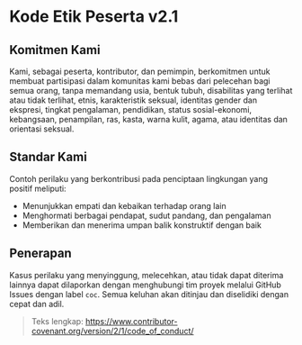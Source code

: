 
# Kode Etik Peserta v2.1

## Komitmen Kami
Kami, sebagai peserta, kontributor, dan pemimpin, berkomitmen untuk membuat partisipasi dalam komunitas kami bebas dari pelecehan bagi semua orang, tanpa memandang usia, bentuk tubuh, disabilitas yang terlihat atau tidak terlihat, etnis, karakteristik seksual, identitas gender dan ekspresi, tingkat pengalaman, pendidikan, status sosial-ekonomi, kebangsaan, penampilan, ras, kasta, warna kulit, agama, atau identitas dan orientasi seksual.

## Standar Kami
Contoh perilaku yang berkontribusi pada penciptaan lingkungan yang positif meliputi:
- Menunjukkan empati dan kebaikan terhadap orang lain
- Menghormati berbagai pendapat, sudut pandang, dan pengalaman
- Memberikan dan menerima umpan balik konstruktif dengan baik

## Penerapan
Kasus perilaku yang menyinggung, melecehkan, atau tidak dapat diterima lainnya dapat dilaporkan dengan menghubungi tim proyek melalui GitHub Issues dengan label `coc`. Semua keluhan akan ditinjau dan diselidiki dengan cepat dan adil.

> Teks lengkap: https://www.contributor-covenant.org/version/2/1/code_of_conduct/ 
